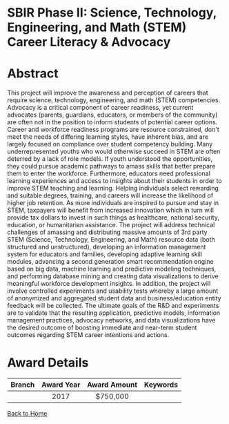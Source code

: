 
SBIR Phase II: Science, Technology, Engineering, and Math (STEM) Career Literacy &amp; Advocacy
===============================================================================================

# Abstract


This project will improve the awareness and perception of careers that require science, technology, engineering, and math (STEM) competencies. Advocacy is a critical component of career readiness, yet current advocates (parents, guardians, educators, or members of the community) are often not in the position to inform students of potential career options. Career and workforce readiness programs are resource constrained, don't meet the needs of differing learning styles, have inherent bias, and are largely focused on compliance over student competency building. Many underrepresented youths who would otherwise succeed in STEM are often deterred by a lack of role models. If youth understood the opportunities, they could pursue academic pathways to amass skills that better prepare them to enter the workforce. Furthermore, educators need professional learning experiences and access to insights about their students in order to improve STEM teaching and learning. Helping individuals select rewarding and suitable degrees, training, and careers will increase the likelihood of higher job retention. As more individuals are inspired to pursue and stay in STEM, taxpayers will benefit from increased innovation which in turn will provide tax dollars to invest in such things as healthcare, national security, education, or humanitarian assistance. The project will address technical challenges of amassing and distributing massive amounts of 3rd party STEM (Science, Technology, Engineering, and Math) resource data (both structured and unstructured), developing an information management system for educators and families, developing adaptive learning skill modules, advancing a second generation smart recommendation engine based on big data, machine learning and predictive modeling techniques, and performing database mining and creating data visualizations to derive meaningful workforce development insights. In addition, the project will involve controlled experiments and usability tests whereby a large amount of anonymized and aggregated student data and business/education entity feedback will be collected. The ultimate goals of the R&D and experiments are to validate that the resulting application, predictive models, information management practices, advocacy networks, and data visualizations have the desired outcome of boosting immediate and near-term student outcomes regarding STEM career intentions and actions.  

# Award Details

|Branch|Award Year|Award Amount|Keywords|
| :---: | :---: | :---: | :---: |
||2017|$750,000||
  
  


[Back to Home](https://github.com/chrischow/dod_sbir_awards/JT/#286)